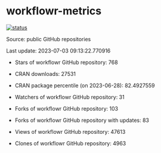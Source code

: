 
<!-- README.md is generated from README.Rmd. Please edit that file -->

# workflowr-metrics

[![status](https://github.com/workflowr/workflowr-metrics/workflows/metrics/badge.svg)](https://github.com/workflowr/workflowr-metrics/actions/workflows/metrics.yaml)

Source: public GitHub repositories

Last update: 2023-07-03 09:13:22.770916

<!--





* Weekly active projects (unique users):  ()

* Monthly active projects (unique users):  ()

* Number of workflowr projects on GitHub: 


-->

  - Stars of workflowr GitHub repository: 768

  - CRAN downloads: 27531

  - CRAN package percentile (on 2023-06-28): 82.4927559

  - Watchers of workflowr GitHub repository: 31

  - Forks of workflowr GitHub repository: 103

  - Forks of workflowr GitHub repository with updates: 83

  - Views of workflowr GitHub repository: 47613

  - Clones of workflowr GitHub repository: 4963
